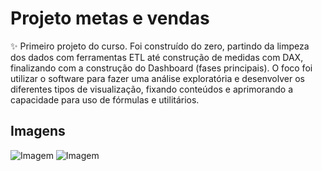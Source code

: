 # Projeto metas e vendas

✨ Primeiro projeto do curso. Foi construído do zero, partindo da limpeza dos dados com ferramentas ETL até construção de medidas com DAX, finalizando com a construção do Dashboard (fases principais). O foco foi utilizar o software para fazer uma análise exploratória e desenvolver os diferentes tipos de visualização, fixando conteúdos e aprimorando a capacidade para uso de fórmulas e utilitários.

## Imagens

![Imagem](https://media.licdn.com/dms/image/v2/D4D22AQF2EP1P3M1kBA/feedshare-shrink_2048_1536/feedshare-shrink_2048_1536/0/1704214106252?e=1753920000&v=beta&t=YlmcujK3H4UnyeRyBAlpavjJs-WaLXSz0A-X3ldW2BA)
![Imagem](https://media.licdn.com/dms/image/v2/D4D22AQHwl-clpPVXcQ/feedshare-shrink_2048_1536/feedshare-shrink_2048_1536/0/1704214106250?e=1753920000&v=beta&t=vDIWOYQ2MveHsfKnBHV8k8saiTgGSXaX6KPSdwfpp3I)
